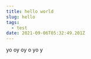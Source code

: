 ```yaml
---
title: hello world
slug: hello
tags:
  - test
date: 2021-09-06T05:32:49.201Z
---
```

yo oy oy o yo y